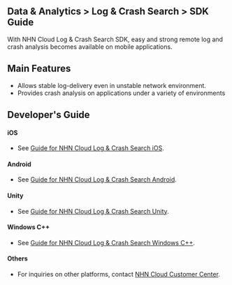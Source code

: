 ## Data & Analytics > Log & Crash Search > SDK Guide
With NHN Cloud Log & Crash Search SDK, easy and strong remote log and crash analysis becomes available on mobile applications.

## Main Features

* Allows stable log-delivery even in unstable network environment.
* Provides crash analysis on applications under a variety of environments

## Developer's Guide

#### iOS
* See [Guide for NHN Cloud Log & Crash Search iOS](https://docs.toast.com/ko/TOAST/ko/toast-sdk/log-collector-ios/).

#### Android
* See [Guide for NHN Cloud Log & Crash Search Android](https://docs.toast.com/ko/TOAST/ko/toast-sdk/log-collector-android/).

#### Unity
* See [Guide for NHN Cloud Log & Crash Search Unity](https://docs.toast.com/ko/TOAST/ko/toast-sdk/log-collector-unity/).

#### Windows C++
* See [Guide for NHN Cloud Log & Crash Search Windows C++](https://docs.toast.com/ko/TOAST/ko/toast-sdk/log-collector-windows/).

#### Others
* For inquiries on other platforms, contact [NHN Cloud Customer Center](https://toast.com/support/inquiry?alias=tab3_11).
